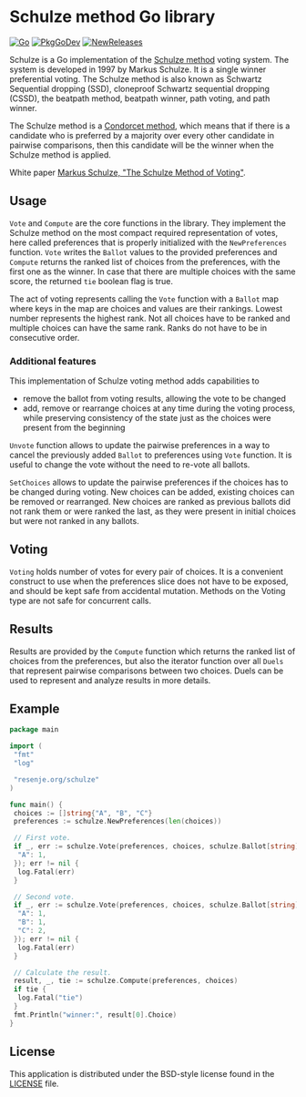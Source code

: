 # Schulze method Go library

[![Go](https://github.com/janos/schulze/workflows/Go/badge.svg)](https://github.com/janos/schulze/actions)
[![PkgGoDev](https://pkg.go.dev/badge/resenje.org/schulze)](https://pkg.go.dev/resenje.org/schulze)
[![NewReleases](https://newreleases.io/badge.svg)](https://newreleases.io/github/janos/schulze)

Schulze is a Go implementation of the [Schulze method](https://en.wikipedia.org/wiki/Schulze_method) voting system. The system is developed in 1997 by Markus Schulze. It is a single winner preferential voting. The Schulze method is also known as Schwartz Sequential dropping (SSD), cloneproof Schwartz sequential dropping (CSSD), the beatpath method, beatpath winner, path voting, and path winner.

The Schulze method is a [Condorcet method](https://en.wikipedia.org/wiki/Condorcet_method), which means that if there is a candidate who is preferred by a majority over every other candidate in pairwise comparisons, then this candidate will be the winner when the Schulze method is applied.

White paper [Markus Schulze, "The Schulze Method of Voting"](https://arxiv.org/pdf/1804.02973.pdf).

## Usage

`Vote` and `Compute` are the core functions in the library. They implement the Schulze method on the most compact required representation of votes, here called preferences that is properly initialized with the `NewPreferences` function. `Vote` writes the `Ballot` values to the provided preferences and `Compute` returns the ranked list of choices from the preferences, with the first one as the winner. In case that there are multiple choices with the same score, the returned `tie` boolean flag is true.

The act of voting represents calling the `Vote` function with a `Ballot` map where keys in the map are choices and values are their rankings. Lowest number represents the highest rank. Not all choices have to be ranked and multiple choices can have the same rank. Ranks do not have to be in consecutive order.

### Additional features

This implementation of Schulze voting method adds capabilities to

- remove the ballot from voting results, allowing the vote to be changed
- add, remove or rearrange choices at any time during the voting process, while preserving consistency of the state just as the choices were present from the beginning

`Unvote` function allows to update the pairwise preferences in a way to cancel the previously added `Ballot` to preferences using `Vote` function. It is useful to change the vote without the need to re-vote all ballots.

`SetChoices` allows to update the pairwise preferences if the choices has to be changed during voting. New choices can be added, existing choices can be removed or rearranged. New choices are ranked as previous ballots did not rank them or were ranked the last, as they were present in initial choices but were not ranked in any ballots.

## Voting

`Voting` holds number of votes for every pair of choices. It is a convenient construct to use when the preferences slice does not have to be exposed, and should be kept safe from accidental mutation. Methods on the Voting type are not safe for concurrent calls.

## Results

Results are provided by the `Compute` function which returns the ranked list of choices from the preferences, but also the iterator function over all `Duels` that represent pairwise comparisons between two choices. Duels can be used to represent and analyze results in more details.

## Example

```go
package main

import (
 "fmt"
 "log"

 "resenje.org/schulze"
)

func main() {
 choices := []string{"A", "B", "C"}
 preferences := schulze.NewPreferences(len(choices))

 // First vote.
 if _, err := schulze.Vote(preferences, choices, schulze.Ballot[string]{
  "A": 1,
 }); err != nil {
  log.Fatal(err)
 }

 // Second vote.
 if _, err := schulze.Vote(preferences, choices, schulze.Ballot[string]{
  "A": 1,
  "B": 1,
  "C": 2,
 }); err != nil {
  log.Fatal(err)
 }

 // Calculate the result.
 result, _, tie := schulze.Compute(preferences, choices)
 if tie {
  log.Fatal("tie")
 }
 fmt.Println("winner:", result[0].Choice)
}
```

## License

This application is distributed under the BSD-style license found in the [LICENSE](LICENSE) file.
